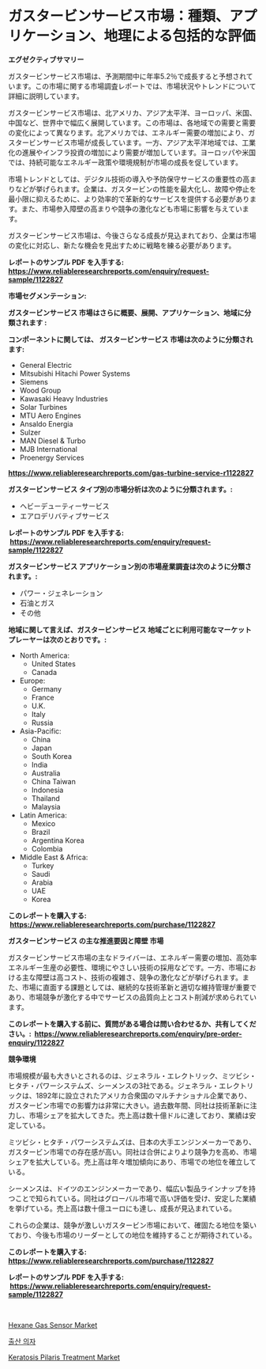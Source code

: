 <p><h1>ガスタービンサービス市場：種類、アプリケーション、地理による包括的な評価</h1></p><p><strong>エグゼクティブサマリー</strong></p>
<p><p>ガスタービンサービス市場は、予測期間中に年率5.2％で成長すると予想されています。この市場に関する市場調査レポートでは、市場状況やトレンドについて詳細に説明しています。</p><p>ガスタービンサービス市場は、北アメリカ、アジア太平洋、ヨーロッパ、米国、中国など、世界中で幅広く展開しています。この市場は、各地域での需要と需要の変化によって異なります。北アメリカでは、エネルギー需要の増加により、ガスタービンサービス市場が成長しています。一方、アジア太平洋地域では、工業化の進展やインフラ投資の増加により需要が増加しています。ヨーロッパや米国では、持続可能なエネルギー政策や環境規制が市場の成長を促しています。</p><p>市場トレンドとしては、デジタル技術の導入や予防保守サービスの重要性の高まりなどが挙げられます。企業は、ガスタービンの性能を最大化し、故障や停止を最小限に抑えるために、より効率的で革新的なサービスを提供する必要があります。また、市場参入障壁の高まりや競争の激化なども市場に影響を与えています。</p><p>ガスタービンサービス市場は、今後さらなる成長が見込まれており、企業は市場の変化に対応し、新たな機会を見出すために戦略を練る必要があります。</p></p>
<p><strong>レポートのサンプル PDF を入手する: <a href="https://www.reliableresearchreports.com/enquiry/request-sample/1122827">https://www.reliableresearchreports.com/enquiry/request-sample/1122827</a></strong></p>
<p><strong>市場セグメンテーション:</strong></p>
<p><strong> ガスタービンサービス 市場はさらに概要、展開、アプリケーション、地域に分類されます :</strong></p>
<p><strong>コンポーネントに関しては、 ガスタービンサービス 市場は次のように分類されます: &nbsp;</strong></p>
<p><ul><li>General Electric</li><li>Mitsubishi Hitachi Power Systems</li><li>Siemens</li><li>Wood Group</li><li>Kawasaki Heavy Industries</li><li>Solar Turbines</li><li>MTU Aero Engines</li><li>Ansaldo Energia</li><li>Sulzer</li><li>MAN Diesel & Turbo</li><li>MJB International</li><li>Proenergy Services</li></ul></p>
<p><strong><a href="https://www.reliableresearchreports.com/gas-turbine-service-r1122827">https://www.reliableresearchreports.com/gas-turbine-service-r1122827</a></strong></p>
<p><strong> ガスタービンサービス タイプ別の市場分析は次のように分類されます。:</strong></p>
<p><ul><li>ヘビーデューティーサービス</li><li>エアロデリバティブサービス</li></ul></p>
<p><strong>レポートのサンプル PDF を入手する: &nbsp;<a href="https://www.reliableresearchreports.com/enquiry/request-sample/1122827">https://www.reliableresearchreports.com/enquiry/request-sample/1122827</a></strong></p>
<p><strong> ガスタービンサービス アプリケーション別の市場産業調査は次のように分類されます。:</strong></p>
<p><ul><li>パワー・ジェネレーション</li><li>石油とガス</li><li>その他</li></ul></p>
<p><strong>地域に関して言えば、ガスタービンサービス 地域ごとに利用可能なマーケットプレーヤーは次のとおりです。:</strong></p>
<p><ul>
    <li>
        North America:
        <ul>
            <li>United States</li>
            <li>Canada</li>
        </ul>
    </li>
    <li>
        Europe:
        <ul>
            <li>Germany</li>
            <li>France</li>
            <li>U.K.</li>
            <li>Italy</li>
            <li>Russia</li>
        </ul>
    </li>
    <li>
        Asia-Pacific:
        <ul>
            <li>China</li>
            <li>Japan</li>
            <li>South Korea</li>
            <li>India</li>
            <li>Australia</li>
            <li>China Taiwan</li>
            <li>Indonesia</li>
            <li>Thailand</li>
            <li>Malaysia</li>
        </ul>
    </li>
    <li>
        Latin America:
        <ul>
            <li>Mexico</li>
            <li>Brazil</li>
            <li>Argentina Korea</li>
            <li>Colombia</li>
        </ul>
    </li>
    <li>
        Middle East & Africa:
        <ul>
            <li>Turkey</li>
            <li>Saudi</li>
            <li>Arabia</li>
            <li>UAE</li>
            <li>Korea</li>
        </ul>
    </li>
    </ul></p>
<p><strong>このレポートを購入する: &nbsp;<a href="https://www.reliableresearchreports.com/purchase/1122827">https://www.reliableresearchreports.com/purchase/1122827</a></strong></p>
<p><strong>ガスタービンサービス の主な推進要因と障壁 市場</strong></p>
<p><p>ガスタービンサービス市場の主なドライバーは、エネルギー需要の増加、高効率エネルギー生産の必要性、環境にやさしい技術の採用などです。一方、市場における主な障壁は高コスト、技術の複雑さ、競争の激化などが挙げられます。また、市場に直面する課題としては、継続的な技術革新と適切な維持管理が重要であり、市場競争が激化する中でサービスの品質向上とコスト削減が求められています。</p></p>
<p><strong>このレポートを購入する前に、質問がある場合は問い合わせるか、共有してください。:&nbsp; <a href="https://www.reliableresearchreports.com/enquiry/pre-order-enquiry/1122827">https://www.reliableresearchreports.com/enquiry/pre-order-enquiry/1122827</a></strong></p>
<p><strong>競争環境</strong></p>
<p><p>市場規模が最も大きいとされるのは、ジェネラル・エレクトリック、ミツビシ・ヒタチ・パワーシステムズ、シーメンスの3社である。ジェネラル・エレクトリックは、1892年に設立されたアメリカ合衆国のマルチナショナル企業であり、ガスタービン市場での影響力は非常に大きい。過去数年間、同社は技術革新に注力し、市場シェアを拡大してきた。売上高は数十億ドルに達しており、業績は安定している。</p><p>ミツビシ・ヒタチ・パワーシステムズは、日本の大手エンジンメーカーであり、ガスタービン市場での存在感が高い。同社は合併によりより競争力を高め、市場シェアを拡大している。売上高は年々増加傾向にあり、市場での地位を確立している。</p><p>シーメンスは、ドイツのエンジンメーカーであり、幅広い製品ラインナップを持つことで知られている。同社はグローバル市場で高い評価を受け、安定した業績を挙げている。売上高は数十億ユーロにも達し、成長が見込まれている。</p><p>これらの企業は、競争が激しいガスタービン市場において、確固たる地位を築いており、今後も市場のリーダーとしての地位を維持することが期待されている。</p></p>
<p><strong>このレポートを購入する: &nbsp; <a href="https://www.reliableresearchreports.com/purchase/1122827">https://www.reliableresearchreports.com/purchase/1122827</a></strong></p>
<p><strong>レポートのサンプル PDF を入手する: &nbsp;<a href="https://www.reliableresearchreports.com/enquiry/request-sample/1122827">https://www.reliableresearchreports.com/enquiry/request-sample/1122827</a></strong><strong></strong></p>
<p>&nbsp;</p>
<p><p><a href="https://forested-sushi-9b0.notion.site/Hexane-Gas-Sensor-Market-Outlook-Industry-Overview-and-Forecast-2024-to-2031-41b19dab75a54520851368d1f1446442">Hexane Gas Sensor Market</a></p><p><a href="https://github.com/bunxhcci35271755/Market-Research-Report-List-1/blob/main/830581536406.md">출산 의자</a></p><p><a href="https://github.com/Sherrillcrooksxa8i18ucf2m/Market-Research-Report-List-2/blob/main/keratosis-pilaris-treatment-market.md">Keratosis Pilaris Treatment Market</a></p></p>